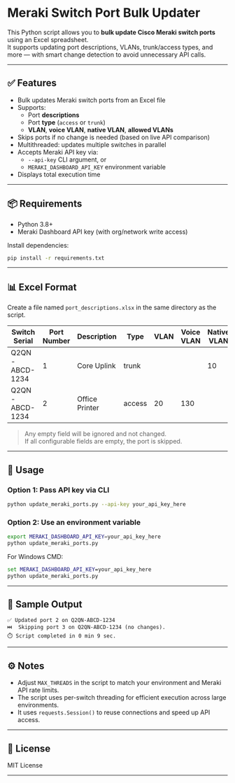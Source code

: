 # Meraki Switch Port Bulk Updater

This Python script allows you to **bulk update Cisco Meraki switch ports** using an Excel spreadsheet.  
It supports updating port descriptions, VLANs, trunk/access types, and more — with smart change detection to avoid unnecessary API calls.

---

## ✅ Features

- Bulk updates Meraki switch ports from an Excel file
- Supports:
  - Port **descriptions**
  - Port **type** (`access` or `trunk`)
  - **VLAN**, **voice VLAN**, **native VLAN**, **allowed VLANs**
- Skips ports if no change is needed (based on live API comparison)
- Multithreaded: updates multiple switches in parallel
- Accepts Meraki API key via:
  - `--api-key` CLI argument, or
  - `MERAKI_DASHBOARD_API_KEY` environment variable
- Displays total execution time

---

## 📦 Requirements

- Python 3.8+
- Meraki Dashboard API key (with org/network write access)

Install dependencies:

```bash
pip install -r requirements.txt
```

---

## 📊 Excel Format

Create a file named `port_descriptions.xlsx` in the same directory as the script.

| Switch Serial | Port Number | Description     | Type   | VLAN | Voice VLAN | Native VLAN | Allowed VLANs |
|---------------|-------------|------------------|--------|------|------------|-------------|----------------|
| Q2QN-ABCD-1234| 1           | Core Uplink      | trunk  |      |            | 10          | all            |
| Q2QN-ABCD-1234| 2           | Office Printer   | access | 20   | 130        |             |                |

> Any empty field will be ignored and not changed.  
> If all configurable fields are empty, the port is skipped.

---

## 🚀 Usage

### Option 1: Pass API key via CLI

```bash
python update_meraki_ports.py --api-key your_api_key_here
```

### Option 2: Use an environment variable

```bash
export MERAKI_DASHBOARD_API_KEY=your_api_key_here
python update_meraki_ports.py
```

For Windows CMD:

```cmd
set MERAKI_DASHBOARD_API_KEY=your_api_key_here
python update_meraki_ports.py
```

---

## 🔎 Sample Output

```
✅ Updated port 2 on Q2QN-ABCD-1234
⏭️  Skipping port 3 on Q2QN-ABCD-1234 (no changes).
⏱️ Script completed in 0 min 9 sec.
```

---

## ⚙️ Notes

- Adjust `MAX_THREADS` in the script to match your environment and Meraki API rate limits.
- The script uses per-switch threading for efficient execution across large environments.
- It uses `requests.Session()` to reuse connections and speed up API access.

---

## 📄 License

MIT License

---
